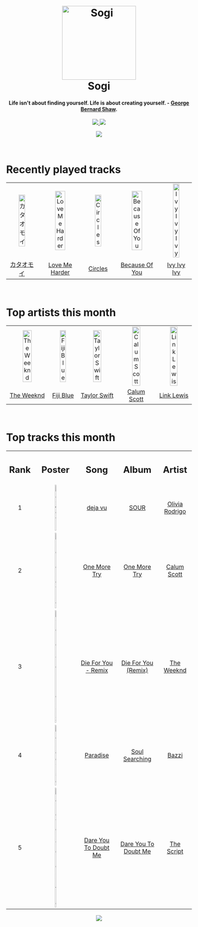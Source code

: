 <h1 align='center'>
  <br>
  <a href='https://www.youtube.com/watch?v=dQw4w9WgXcQ'><img src='https://i.ibb.co/XYSwTqV/kaguya-modified.png' alt='Sogi' width='200'></a>
  <br>
  Sogi
  <br>
</h1>

<h4 align='center'>Life isn't about finding yourself. Life is about creating yourself. - <a href='https://duckduckgo.com/?q=George+Bernard+Shaw' target='_blank'>George Bernard Shaw</a>.</h4>

<p align='center'>
  <a href='https://discord.gg/96EA7ENfV9'>
    <img src='https://img.shields.io/discord/775232281954353183?color=blue&label=Discord'>
  </a>
  <a href='https://sxoxgxi.pythonanywhere.com/'><img src='https://img.shields.io/website?down_color=red&down_message=offline&label=Blog&up_color=light%20green&up_message=online&url=https%3A%2F%2Fsxoxgxi.pythonanywhere.com'></a>
</p>
<p status, align='center'>
  <a href='https://open.spotify.com/user/317777c47jvjnq6zzzwbijw6gbmi'>
    <img src='https://img.shields.io/badge/Playing-Canada (feat. Alessia Cara)-&?style=social&logo=spotify'>
  </a>
</p status>
<!------ RECENTLY PLAYED ------>

<p recentlyplayed, float='left'>
  <br>
  <h1>Recently played tracks</h1>
  <p></p>
  <table style='width:100%'>
    <tr align='center'>
      <td><img class='artists' src='https://i.scdn.co/image/ab67616d0000b273b56ada0ba61d7787fb213f72' alt='カタオモイ' style='width:50%'>
      </td>
      <td><img class='artists' src='https://i.scdn.co/image/ab67616d0000b273deec12a28d1e336c5052e9aa' alt='Love Me Harder' style='width:50%'>
      </td>
      <td><img class='artists' src='https://i.scdn.co/image/ab67616d0000b27391bf597d2ed7528de53f71be' alt='Circles' style='width:50%'>
      </td>
      <td><img class='artists' src='https://i.scdn.co/image/ab67616d0000b273ec4f8c81eb9ddee00e01798d' alt='Because Of You' style='width:50%'>
      </td>
      <td><img class='artists' src='https://i.scdn.co/image/ab67616d0000b2738d3a032e8aceb0860299d86d' alt='Ivy Ivy Ivy' style='width:50%'>
      </td>
    </tr>
    <tr align='center'>
      <td>
      <a href='https://open.spotify.com/track/2HovXsvcdJur52BOcYGydz'>カタオモイ</a>
      </td>
      <td>
      <a href='https://open.spotify.com/track/5J4ZkQpzMUFojo1CtAZYpn'>Love Me Harder</a>
      </td>
      <td>
      <a href='https://open.spotify.com/track/6KjegbJPzNRetrgFJiHVMp'>Circles</a>
      </td>
      <td>
      <a href='https://open.spotify.com/track/6CFPFnS9EcLs2I0nWqtWci'>Because Of You</a>
      </td>
      <td>
      <a href='https://open.spotify.com/track/4DjyuqJvrr10efe2aGoSYJ'>Ivy Ivy Ivy</a>
      </td>
    </tr>
  </table>
</p recentlyplayed>
<!------ .RECENTLY PLAYED ------>
<!------ TOP ARTISTS ------>

<p topartists, float='left'>
  <br>
  <h1>Top artists this month</h1>
  <p></p>
  <table style='width:100%'>
    <tr align='center'>
      <td><img class='artists' src='https://i.scdn.co/image/ab6761610000e5ebb5f9e28219c169fd4b9e8379' alt='The Weeknd' style='width:50%'>
      </td>
      <td><img class='artists' src='https://i.scdn.co/image/ab6761610000e5eba6391644f3fd2f9136b2ac49' alt='Fiji Blue' style='width:50%'>
      </td>
      <td><img class='artists' src='https://i.scdn.co/image/ab6761610000e5eb5a00969a4698c3132a15fbb0' alt='Taylor Swift' style='width:50%'>
      </td>
      <td><img class='artists' src='https://i.scdn.co/image/ab6761610000e5eba876cce57ccb11531390ed5f' alt='Calum Scott' style='width:50%'>
      </td>
      <td><img class='artists' src='https://i.scdn.co/image/ab6761610000e5eb7fe87aab0b0c1c0d8c9c87fb' alt='Link Lewis' style='width:50%'>
      </td>
    </tr>
    <tr align='center'>
      <td>
      <a href='https://open.spotify.com/artist/1Xyo4u8uXC1ZmMpatF05PJ'>The Weeknd</a>
      </td>
      <td>
      <a href='https://open.spotify.com/artist/1e7K8jD3wRuQfnwDAOeGqe'>Fiji Blue</a>
      </td>
      <td>
      <a href='https://open.spotify.com/artist/06HL4z0CvFAxyc27GXpf02'>Taylor Swift</a>
      </td>
      <td>
      <a href='https://open.spotify.com/artist/6ydoSd3N2mwgwBHtF6K7eX'>Calum Scott</a>
      </td>
      <td>
      <a href='https://open.spotify.com/artist/2aBpZ2C5sQ8eZuHG7xLEAt'>Link Lewis</a>
      </td>
    </tr>
  </table>
</p topartists>
<!------ .TOP ARTISTS ------>

<!------ TOP SONGS ------>

<p topsongs, float='left' >
  <br>
  <h1>Top tracks this month</h1>
  <p></p>
  <table style='width:100%'>
    <tr align='center'>
      <td>
      <h2>Rank</h2>
      </td>
      <td>
      <h2>Poster</h2>
      </td>
      <td>
      <h2>Song</h2>
      </td>
      <td>
      <h2>Album</h2>
      </td>
      <td>
      <h2>Artist</h2>
      </td>
    </tr>
    <tr align='center'>
      <td>
      1
      </td>
      <td><img class='artists' src='https://i.scdn.co/image/ab67616d0000b273a91c10fe9472d9bd89802e5a' alt='deja vu' style='width:10%'>
      </td>
      <td>
      <a href='https://open.spotify.com/track/6HU7h9RYOaPRFeh0R3UeAr'>deja vu</a>
      </td>
      <td>
      <a href='https://open.spotify.com/album/6s84u2TUpR3wdUv4NgKA2j'>SOUR</a>
      </td>
      <td>
      <a href='https://open.spotify.com/artist/1McMsnEElThX1knmY4oliG'>Olivia Rodrigo</a>
      </td>
    </tr>
    <tr align='center'>
      <td>
      2
      </td>
      <td><img class='artists' src='https://i.scdn.co/image/ab67616d0000b273ab5a171262c6a474a3057230' alt='One More Try' style='width:10%'>
      </td>
      <td>
      <a href='https://open.spotify.com/track/6xfXvPKTvGEo5xAXcuiIr5'>One More Try</a>
      </td>
      <td>
      <a href='https://open.spotify.com/album/3RekhTEhQfdXOKlOAgjJiO'>One More Try</a>
      </td>
      <td>
      <a href='https://open.spotify.com/artist/6ydoSd3N2mwgwBHtF6K7eX'>Calum Scott</a>
      </td>
    </tr>
    <tr align='center'>
      <td>
      3
      </td>
      <td><img class='artists' src='https://i.scdn.co/image/ab67616d0000b2738de12a274f6e1df6634f57ec' alt='Die For You - Remix' style='width:10%'>
      </td>
      <td>
      <a href='https://open.spotify.com/track/7oDd86yk8itslrA9HRP2ki'>Die For You - Remix</a>
      </td>
      <td>
      <a href='https://open.spotify.com/album/6Exo0MYoL3XammoTDeihFy'>Die For You (Remix)</a>
      </td>
      <td>
      <a href='https://open.spotify.com/artist/1Xyo4u8uXC1ZmMpatF05PJ'>The Weeknd</a>
      </td>
    </tr>
    <tr align='center'>
      <td>
      4
      </td>
      <td><img class='artists' src='https://i.scdn.co/image/ab67616d0000b2733a376bd9b9b1f4b2686807db' alt='Paradise' style='width:10%'>
      </td>
      <td>
      <a href='https://open.spotify.com/track/0Rx0DJI556Ix5gBny6EWmn'>Paradise</a>
      </td>
      <td>
      <a href='https://open.spotify.com/album/4ZKdRW0AH9sxV09NmWsTkW'>Soul Searching</a>
      </td>
      <td>
      <a href='https://open.spotify.com/artist/4GvEc3ANtPPjt1ZJllr5Zl'>Bazzi</a>
      </td>
    </tr>
    <tr align='center'>
      <td>
      5
      </td>
      <td><img class='artists' src='https://i.scdn.co/image/ab67616d0000b273dd908ecaa1d2fa5979129302' alt='Dare You To Doubt Me' style='width:10%'>
      </td>
      <td>
      <a href='https://open.spotify.com/track/10RUyNnakybrdAhIm65Lkx'>Dare You To Doubt Me</a>
      </td>
      <td>
      <a href='https://open.spotify.com/album/5EUrcYE8wqM2tavV6GXDM3'>Dare You To Doubt Me</a>
      </td>
      <td>
      <a href='https://open.spotify.com/artist/3AQRLZ9PuTAozP28Skbq8V'>The Script</a>
      </td>
    </tr>
  </table>
</p topsongs>
<!------ .TOP SONGS ------>
<p align='center'>
  <img src='https://profile-counter.glitch.me/sxoxgxi/count.svg'>
</p>

